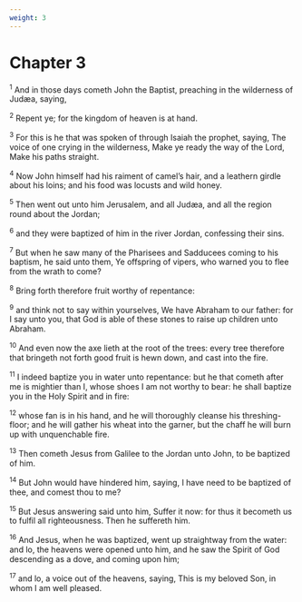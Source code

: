 ```yaml
---
weight: 3
---
```


# Chapter 3

<sup>1</sup> And in those days cometh John the Baptist, preaching in the wilderness of Judæa, saying, 

<sup>2</sup> Repent ye; for the kingdom of heaven is at hand. 

<sup>3</sup> For this is he that was spoken of through Isaiah the prophet, saying, The voice of one crying in the wilderness, Make ye ready the way of the Lord, Make his paths straight. 

<sup>4</sup> Now John himself had his raiment of camel’s hair, and a leathern girdle about his loins; and his food was locusts and wild honey. 

<sup>5</sup> Then went out unto him Jerusalem, and all Judæa, and all the region round about the Jordan; 

<sup>6</sup> and they were baptized of him in the river Jordan, confessing their sins. 

<sup>7</sup> But when he saw many of the Pharisees and Sadducees coming to his baptism, he said unto them, Ye offspring of vipers, who warned you to flee from the wrath to come? 

<sup>8</sup> Bring forth therefore fruit worthy of repentance: 

<sup>9</sup> and think not to say within yourselves, We have Abraham to our father: for I say unto you, that God is able of these stones to raise up children unto Abraham. 

<sup>10</sup> And even now the axe lieth at the root of the trees: every tree therefore that bringeth not forth good fruit is hewn down, and cast into the fire. 

<sup>11</sup> I indeed baptize you in water unto repentance: but he that cometh after me is mightier than I, whose shoes I am not worthy to bear: he shall baptize you in the Holy Spirit and in fire: 

<sup>12</sup> whose fan is in his hand, and he will thoroughly cleanse his threshing-floor; and he will gather his wheat into the garner, but the chaff he will burn up with unquenchable fire. 

<sup>13</sup> Then cometh Jesus from Galilee to the Jordan unto John, to be baptized of him. 

<sup>14</sup> But John would have hindered him, saying, I have need to be baptized of thee, and comest thou to me? 

<sup>15</sup> But Jesus answering said unto him, Suffer it now: for thus it becometh us to fulfil all righteousness. Then he suffereth him. 

<sup>16</sup> And Jesus, when he was baptized, went up straightway from the water: and lo, the heavens were opened unto him, and he saw the Spirit of God descending as a dove, and coming upon him; 

<sup>17</sup> and lo, a voice out of the heavens, saying, This is my beloved Son, in whom I am well pleased. 


